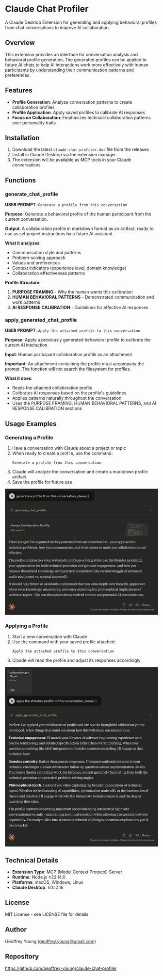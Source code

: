 # Claude Chat Profiler

A Claude Desktop Extension for generating and applying behavioral profiles from chat conversations to improve AI collaboration.

## Overview

This extension provides an interface for conversation analysis and behavioral profile generation. The generated profiles can be applied to future AI chats to help AI interactions work more effectively with human participants by understanding their communication patterns and preferences.

## Features

- **Profile Generation**: Analyze conversation patterns to create collaboration profiles
- **Profile Application**: Apply saved profiles to calibrate AI responses
- **Focus on Collaboration**: Emphasizes technical collaboration patterns over personality traits

## Installation

1. Download the latest `claude-chat-profiler.dxt` file from the releases
2. Install in Claude Desktop via the extension manager
3. The extension will be available as MCP tools in your Claude conversations

## Functions

### generate_chat_profile

**USER PROMPT**: `Generate a profile from this conversation`

**Purpose**: Generate a behavioral profile of the human participant from the current conversation.

**Output**: A collaboration profile in markdown format as an artifact, ready to use as set project instructions by a future AI assistant.

**What it analyzes**:
- Communication style and patterns
- Problem-solving approach
- Values and preferences
- Context indicators (experience level, domain knowledge)
- Collaboration effectiveness patterns

**Profile Structure**:
1. **PURPOSE FRAMING** - Why the human wants this calibration
2. **HUMAN BEHAVIORAL PATTERNS** - Demonstrated communication and work patterns
3. **AI RESPONSE CALIBRATION** - Guidelines for effective AI responses

### apply_generated_chat_profile

**USER PROMPT**: `Apply the attached profile to this conversation`

**Purpose**: Apply a previously generated behavioral profile to calibrate the current AI interaction.

**Input**: Human participant collaboration profile as an attachment

**Important**: An attachment containing the profile must accompany the prompt. The function will not search the filesystem for profiles.

**What it does**:
- Reads the attached collaboration profile
- Calibrates AI responses based on the profile's guidelines
- Applies patterns naturally throughout the conversation
- Uses the PURPOSE FRAMING, HUMAN BEHAVIORAL PATTERNS, and AI RESPONSE CALIBRATION sections

## Usage Examples

### Generating a Profile

1. Have a conversation with Claude about a project or topic
2. When ready to create a profile, use the command:
   ```
   Generate a profile from this conversation
   ```
3. Claude will analyze the conversation and create a markdown profile artifact
4. Save the profile for future use

![Generate Profile Screenshot](assets/screenshot-generate.png)

### Applying a Profile

1. Start a new conversation with Claude
2. Use the command with your saved profile attached:
   ```
   Apply the attached profile to this conversation
   ```
3. Claude will read the profile and adjust its responses accordingly

![Apply Profile Screenshot](assets/screenshot-apply.png)

## Technical Details

- **Extension Type**: MCP (Model Context Protocol) Server
- **Runtime**: Node.js ≥22.14.0
- **Platforms**: macOS, Windows, Linux
- **Claude Desktop**: ≥0.12.16

## License

MIT License - see LICENSE file for details

## Author

Geoffrey Young (geoffrey.young@gmail.com)

## Repository

https://github.com/geoffrey-young/claude-chat-profiler
